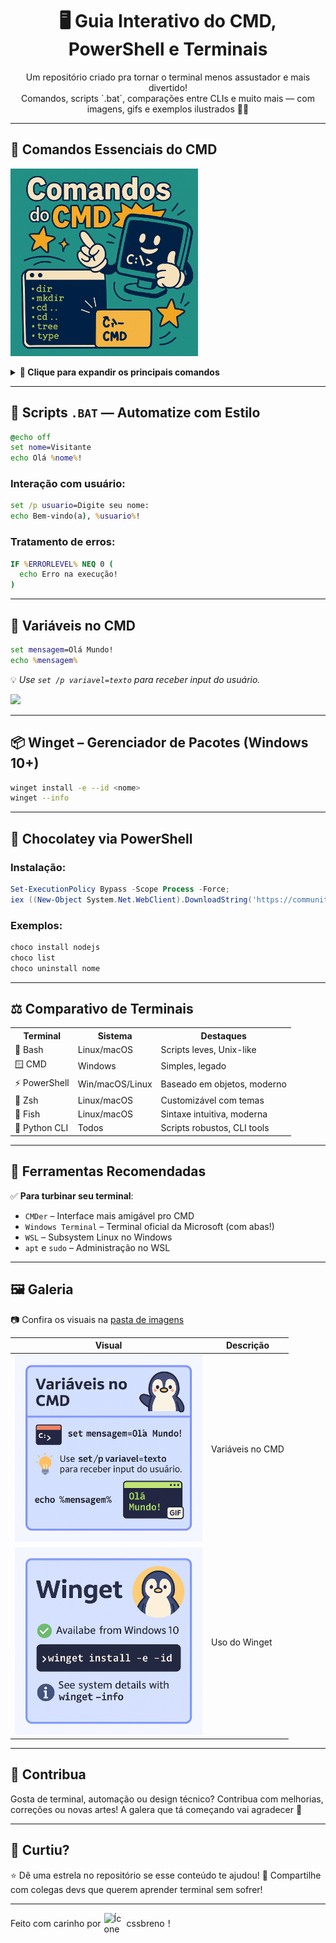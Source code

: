 <h1 align="center">🖥️ Guia Interativo do CMD, PowerShell e Terminais</h1>

<p align="center">Um repositório criado pra tornar o terminal menos assustador e mais divertido!<br>
Comandos, scripts `.bat`, comparações entre CLIs e muito mais — com imagens, gifs e exemplos ilustrados 🧠💡</p>

---

## 📌 Comandos Essenciais do CMD
<p align="left">
  <img src="./img/cmd-comandos.png" alt="Comandos CMD" width="300">
</p>

<details>
<summary><strong>👀 Clique para expandir os principais comandos</strong></summary>

```bash
dir           # Lista arquivos
mkdir         # Cria diretório
cd ..         # Volta uma pasta
tree          # Mostra estrutura
type arquivo  # Lê conteúdo
more arquivo  # Lê por páginas
copy A B      # Copia
rename A B    # Renomeia
move A B      # Move
del arquivo   # Apaga
cls           # Limpa a tela
systeminfo    # Info do sistema
date          # Exibe/altera data
find "txt" A  # Busca texto
echo msg      # Exibe mensagem
notepad       # Abre bloco de notas
exit          # Fecha o terminal
````

</details>


---

## 🧪 Scripts `.BAT` — Automatize com Estilo

```bat
@echo off
set nome=Visitante
echo Olá %nome%!
```

### Interação com usuário:

```bat
set /p usuario=Digite seu nome:
echo Bem-vindo(a), %usuario%!
```

### Tratamento de erros:

```bat
IF %ERRORLEVEL% NEQ 0 (
  echo Erro na execução!
)
```

---

## 🔧 Variáveis no CMD

```bat
set mensagem=Olá Mundo!
echo %mensagem%
```

💡 *Use `set /p variavel=texto` para receber input do usuário.*

<p align="left">
  <img src="https://user-images.githubusercontent.com/74038190/212744275-c56a72c2-50b1-45e2-a693-d19d40357766.gif" width="250">
</p>

---

## 📦 Winget – Gerenciador de Pacotes (Windows 10+)

```bash
winget install -e --id <nome>
winget --info
```

---

## 🍫 Chocolatey via PowerShell

### Instalação:

```powershell
Set-ExecutionPolicy Bypass -Scope Process -Force;
iex ((New-Object System.Net.WebClient).DownloadString('https://community.chocolatey.org/install.ps1'))
```

### Exemplos:

```bash
choco install nodejs
choco list
choco uninstall nome
```

---

## ⚖️ Comparativo de Terminais

<table>
  <tr>
    <th>Terminal</th><th>Sistema</th><th>Destaques</th>
  </tr>
  <tr>
    <td>🐧 Bash</td><td>Linux/macOS</td><td>Scripts leves, Unix-like</td>
  </tr>
  <tr>
    <td>🪟 CMD</td><td>Windows</td><td>Simples, legado</td>
  </tr>
  <tr>
    <td>⚡ PowerShell</td><td>Win/macOS/Linux</td><td>Baseado em objetos, moderno</td>
  </tr>
  <tr>
    <td>🐘 Zsh</td><td>Linux/macOS</td><td>Customizável com temas</td>
  </tr>
  <tr>
    <td>🌊 Fish</td><td>Linux/macOS</td><td>Sintaxe intuitiva, moderna</td>
  </tr>
  <tr>
    <td>🐍 Python CLI</td><td>Todos</td><td>Scripts robustos, CLI tools</td>
  </tr>
</table>

---

## 🧰 Ferramentas Recomendadas

✅ **Para turbinar seu terminal**:

* `CMDer` – Interface mais amigável pro CMD
* `Windows Terminal` – Terminal oficial da Microsoft (com abas!)
* `WSL` – Subsystem Linux no Windows
* `apt` e `sudo` – Administração no WSL

---

## 🖼️ Galeria

📷 Confira os visuais na [pasta de imagens](./img)

| Visual                             | Descrição                 |
| --------------------------------- | ------------------------- |
| <img src="./img/variaveis.png" width="300" />       | Variáveis no CMD          |
| <img src="./img/winget.png" width="300" />          | Uso do Winget             |


---

## 🤝 Contribua

Gosta de terminal, automação ou design técnico?
Contribua com melhorias, correções ou novas artes!
A galera que tá começando vai agradecer 🚀

---

## 🌟 Curtiu?

⭐ Dê uma estrela no repositório se esse conteúdo te ajudou!
📣 Compartilhe com colegas devs que querem aprender terminal sem sofrer!

---

<div style="display: flex; justify-content: left; gap: 5px; align-items: center; margin-top: 10px;">
  Feito com carinho por
  <a href="https://linkedin.com/in/cssbreno" target="_blank" rel="noopener noreferrer" style="display: inline-flex; align-items: center; gap: 6px; text-decoration: none;">
    <img src="https://user-images.githubusercontent.com/74038190/235294012-0a55e343-37ad-4b0f-924f-c8431d9d2483.gif" width="30" alt="Ícone" />
    cssbreno
  </a>!
</div>